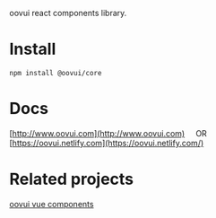 
oovui react  components library.

# Install 

`npm install @oovui/core`


# Docs

[http://www.oovui.com](http://www.oovui.com) &nbsp;&nbsp;&nbsp; OR  &nbsp;&nbsp;&nbsp;
[https://oovui.netlify.com](https://oovui.netlify.com/)


# Related projects

[oovui vue components](http://www.oovui.com)